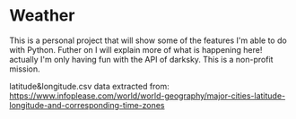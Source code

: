 # Weather

This is a personal project that will show some of the features I'm able to do with Python.
Futher on I will explain more of what is happening here! actually I'm only having fun with the API of darksky.
This is a non-profit mission.

latitude&longitude.csv data extracted from:
https://www.infoplease.com/world/world-geography/major-cities-latitude-longitude-and-corresponding-time-zones
